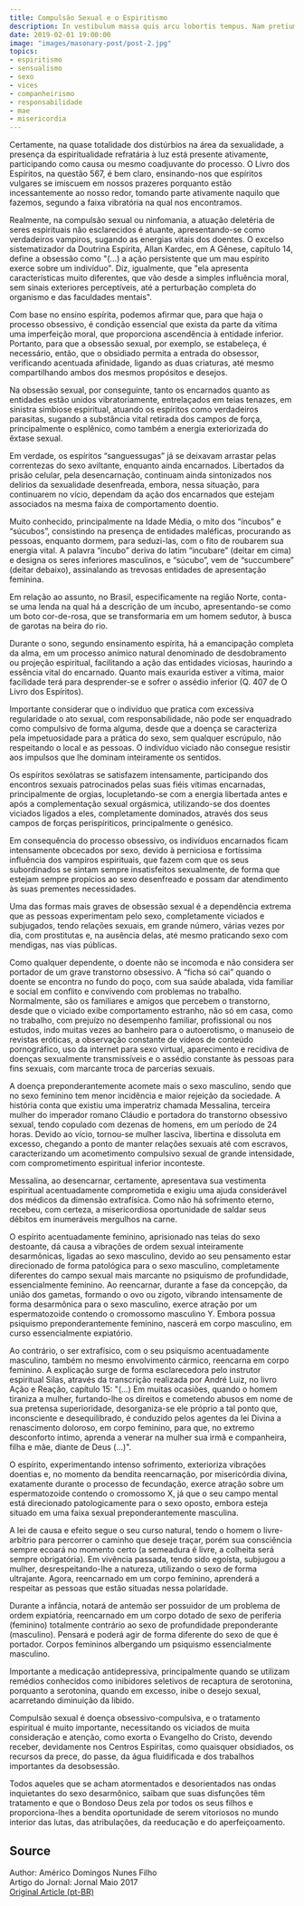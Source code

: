 ```yaml
---
title: Compulsão Sexual e o Espiritismo
description: In vestibulum massa quis arcu lobortis tempus. Nam pretium arcu in odio vulputate luctus.
date: 2019-02-01 19:00:00
image: "images/masonary-post/post-2.jpg"
topics: 
- espiritismo
- sensualismo
- sexo
- vices
- companheirismo
- responsabilidade
- mae
- misericordia
---
```


Certamente, na quase totalidade dos distúrbios na área da sexualidade, a
presença da espiritualidade refratária à luz está presente ativamente,
participando como causa ou mesmo coadjuvante do processo. O Livro dos
Espíritos, na questão 567, é bem claro, ensinando-nos que espíritos
vulgares se imiscuem em nossos prazeres porquanto estão incessantemente ao
nosso redor, tomando parte ativamente naquilo que fazemos, segundo a faixa
vibratória na qual nos encontramos.

Realmente, na compulsão sexual ou ninfomania, a atuação deletéria de seres
espirituais não esclarecidos é atuante, apresentando-se como verdadeiros
vampiros, sugando as energias vitais dos doentes. O excelso sistematizador
da Doutrina Espírita, Allan Kardec, em A Gênese, capítulo 14, define a
obsessão como "(...) a ação persistente que um mau espírito exerce sobre um
indivíduo". Diz, igualmente, que "ela apresenta características muito
diferentes, que vão desde a simples influência moral, sem sinais exteriores
perceptíveis, até a perturbação completa do organismo e das faculdades
mentais".

Com base no ensino espírita, podemos afirmar que, para que haja o processo
obsessivo, é condição essencial que exista da parte da vítima uma
imperfeição moral, que proporciona ascendência à entidade inferior.
Portanto, para que a obsessão sexual, por exemplo, se estabeleça, é
necessário, então, que o obsidiado permita a entrada do obsessor,
verificando acentuada afinidade, ligando as duas criaturas, até mesmo
compartilhando ambos dos mesmos propósitos e desejos.

Na obsessão sexual, por conseguinte, tanto os encarnados quanto as
entidades estão unidos vibratoriamente, entrelaçados em teias tenazes, em
sinistra simbiose espiritual, atuando os espíritos como verdadeiros
parasitas, sugando a substância vital retirada dos campos de força,
principalmente o esplênico, como também a energia exteriorizada do êxtase
sexual.

Em verdade, os espíritos “sanguessugas” já se deixavam arrastar pelas
correntezas do sexo aviltante, enquanto ainda encarnados. Libertados da
prisão celular, pela desencarnação, continuam ainda sintonizados nos
delírios da sexualidade desenfreada, embora, nessa situação, para
continuarem no vício, dependam da ação dos encarnados que estejam
associados na mesma faixa de comportamento doentio.

Muito conhecido, principalmente na Idade Média, o mito dos “íncubos” e
“súcubos”, consistindo na presença de entidades maléficas, procurando as
pessoas, enquanto dormem, para seduzi-las, com o fito de roubarem sua
energia vital. A palavra “íncubo” deriva do latim “incubare” (deitar em
cima) e designa os seres inferiores masculinos, e “súcubo”, vem de
“succumbere” (deitar debaixo), assinalando as trevosas entidades de
apresentação feminina.

Em relação ao assunto, no Brasil, especificamente na região Norte, conta-se
uma lenda na qual há a descrição de um íncubo, apresentando-se como um boto
cor-de-rosa, que se transformaria em um homem sedutor, à busca de garotas
na beira do rio.

Durante o sono, segundo ensinamento espírita, há a emancipação completa da
alma, em um processo anímico natural denominado de desdobramento ou
projeção espiritual, facilitando a ação das entidades viciosas, haurindo a
essência vital do encarnado. Quanto mais exaurida estiver a vítima, maior
facilidade terá para desprender-se e sofrer o assédio inferior (Q. 407 de O
Livro dos Espíritos).

Importante considerar que o indivíduo que pratica com excessiva
regularidade o ato sexual, com responsabilidade, não pode ser enquadrado
como compulsivo de forma alguma, desde que a doença se caracteriza pela
impetuosidade para a prática do sexo, sem qualquer escrúpulo, não
respeitando o local e as pessoas. O indivíduo viciado não consegue resistir
aos impulsos que lhe dominam inteiramente os sentidos.

Os espíritos sexólatras se satisfazem intensamente, participando dos
encontros sexuais patrocinados pelas suas fiéis vítimas encarnadas,
principalmente de orgias, locupletando-se com a energia libertada antes e
após a complementação sexual orgásmica, utilizando-se dos doentes viciados
ligados a eles, completamente dominados, através dos seus campos de forças
perispíriticos, principalmente o genésico.

Em consequência do processo obsessivo, os indivíduos encarnados ficam
intensamente obcecados por sexo, devido à perniciosa e fortíssima
influência dos vampiros espirituais, que fazem com que os seus subordinados
se sintam sempre insatisfeitos sexualmente, de forma que estejam sempre
propícios ao sexo desenfreado e possam dar atendimento às suas prementes
necessidades.

Uma das formas mais graves de obsessão sexual é a dependência extrema que
as pessoas experimentam pelo sexo, completamente viciados e subjugados,
tendo relações sexuais, em grande número, várias vezes por dia, com
prostitutas e, na ausência delas, até mesmo praticando sexo com mendigas,
nas vias públicas.

Como qualquer dependente, o doente não se incomoda e não considera ser
portador de um grave transtorno obsessivo. A “ficha só cai” quando o doente
se encontra no fundo do poço, com sua saúde abalada, vida familiar e social
em conflito e convivendo com problemas no trabalho. Normalmente, são os
familiares e amigos que percebem o transtorno, desde que o viciado exibe
comportamento estranho, não só em casa, como no trabalho, com prejuízo no
desempenho familiar, profissional ou nos estudos, indo muitas vezes ao
banheiro para o autoerotismo, o manuseio de revistas eróticas, a observação
constante de vídeos de conteúdo pornográfico, uso da internet para sexo
virtual, aparecimento e recidiva de doenças sexualmente transmissíveis e o
assédio constante às pessoas para fins sexuais, com marcante troca de
parcerias sexuais.

A doença preponderantemente acomete mais o sexo masculino, sendo que no
sexo feminino tem menor incidência e maior rejeição da sociedade. A
história conta que existiu uma imperatriz chamada Messalina, terceira
mulher do imperador romano Cláudio e portadora do transtorno obsessivo
sexual, tendo copulado com dezenas de homens, em um período de 24 horas.
Devido ao vício, tornou-se mulher lasciva, libertina e dissoluta em
excesso, chegando a ponto de manter relações sexuais até com escravos,
caracterizando um acometimento compulsivo sexual de grande intensidade, com
comprometimento espiritual inferior inconteste.

Messalina, ao desencarnar, certamente, apresentava sua vestimenta
espiritual acentuadamente comprometida e exigiu uma ajuda considerável dos
médicos da dimensão extrafísica. Como não há sofrimento eterno, recebeu,
com certeza, a misericordiosa oportunidade de saldar seus débitos em
inumeráveis mergulhos na carne.

O espírito acentuadamente feminino, aprisionado nas teias do sexo
destoante, dá causa a vibrações de ordem sexual inteiramente desarmônicas,
ligadas ao sexo masculino, devido ao seu pensamento estar direcionado de
forma patológica para o sexo masculino, completamente diferentes do campo
sexual mais marcante no psiquismo de profundidade, essencialmente feminino.
Ao reencarnar, durante a fase da concepção, da união dos gametas, formando
o ovo ou zigoto, vibrando intensamente de forma desarmônica para o sexo
masculino, exerce atração por um espermatozoide contendo o cromossomo
masculino Y. Embora possua psiquismo preponderantemente feminino, nascerá
em corpo masculino, em curso essencialmente expiatório.

Ao contrário, o ser extrafísico, com o seu psiquismo acentuadamente
masculino, também no mesmo envolvimento cármico, reencarna em corpo
feminino. A explicação surge de forma esclarecedora pelo instrutor
espiritual Silas, através da transcrição realizada por André Luiz, no livro
Ação e Reação, capítulo 15: "(...) Em muitas ocasiões, quando o homem
tiraniza a mulher, furtando-lhe os direitos e cometendo abusos em nome de
sua pretensa superioridade, desorganiza-se ele próprio a tal ponto que,
inconsciente e desequilibrado, é conduzido pelos agentes da lei Divina a
renascimento doloroso, em corpo feminino, para que, no extremo desconforto
íntimo, aprenda a venerar na mulher sua irmã e companheira, filha e mãe,
diante de Deus (...)".

O espírito, experimentando intenso sofrimento, exterioriza vibrações
doentias e, no momento da bendita reencarnação, por misericórdia divina,
exatamente durante o processo de fecundação, exerce atração sobre um
espermatozoide contendo o cromossomo X, já que o seu campo mental está
direcionado patologicamente para o sexo oposto, embora esteja situado em
uma faixa sexual preponderantemente masculina.

A lei de causa e efeito segue o seu curso natural, tendo o homem o
livre-arbítrio para percorrer o caminho que deseje traçar, porém sua
consciência sempre ecoará no momento certo (a semeadura é livre, a colheita
será sempre obrigatória). Em vivência passada, tendo sido egoísta, subjugou
a mulher, desrespeitando-lhe a natureza, utilizando o sexo de forma
ultrajante. Agora, reencarnado em um corpo feminino, aprenderá a respeitar
as pessoas que estão situadas nessa polaridade.

Durante a infância, notará de antemão ser possuidor de um problema de ordem
expiatória, reencarnado em um corpo dotado de sexo de periferia (feminino)
totalmente contrário ao sexo de profundidade preponderante (masculino).
Pensará e poderá agir de forma diferente do sexo de que é portador. Corpos
femininos albergando um psiquismo essencialmente masculino.

Importante a medicação antidepressiva, principalmente quando se utilizam
remédios conhecidos como inibidores seletivos de recaptura de serotonina,
porquanto a serotonina, quando em excesso, inibe o desejo sexual,
acarretando diminuição da libido.

Compulsão sexual é doença obsessivo-compulsiva, e o tratamento espiritual é
muito importante, necessitando os viciados de muita consideração e atenção,
como exorta o Evangelho do Cristo, devendo receber, devidamente nos Centros
Espíritas, como quaisquer obsidiados, os recursos da prece, do passe, da
água fluidificada e dos trabalhos importantes da desobsessão.

Todos aqueles que se acham atormentados e desorientados nas ondas
inquietantes do sexo desarmônico, saibam que suas disfunções têm tratamento
e que o Bondoso Deus zela por todos os seus filhos e proporciona-lhes a
bendita oportunidade de serem vitoriosos no mundo interior das lutas, das
atribulações, da reeducação e do aperfeiçoamento.

## Source
Author: Américo Domingos Nunes Filho   
Artigo do Jornal: Jornal Maio 2017  
[Original Article (pt-BR)](http://www.correioespirita.org.br/categorias/ciencia-e-espiritismo/2437-compulsao-sexual-e-o-espiritismo)
